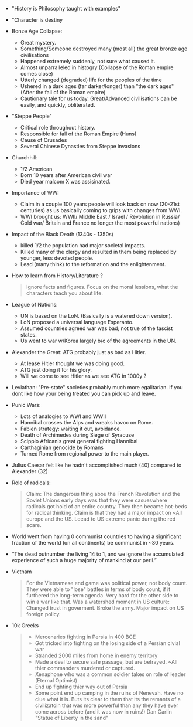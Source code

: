 - "History is Philosophy taught with examples"

- "Character is destiny 

- Bonze Age Collapse: 
  - Great mystery. 
  - Something/Someone destroyed many (most all) the great bronze age civilisations 
  - Happened extremely suddenly, not sure what caused it. 
  - Almost unparralleled in histogry (Collapse of the Roman empire comes close) 
  - Utterly changed (degraded) life for the peoples of the time
  - Ushered in a dark ages (far darker/longer) than "the dark ages" (After the fall of the Roman empire)
  - Cautionary tale for us today. Great/Advanced civilisations can be easily, and quickly, obliterated.

- "Steppe People"
  - Critical role throughout history.
  - Responsible for fall of the Roman Empire (Huns)
  - Cause of Crusades
  - Several Chinese Dynasties from Steppe invasions

- Churchhill: 
  - 1/2 American
  - Born 10 years after American civil war
  - Died year malcom X was assisinated.
   
- Importance of WWI
  
  - Claim  in a couple 100 years people will look back on now (20-21st centuries) as us basically coming to grips with changes from WWI. 
  - WWI brought us: WWII/ Middle East / Israel / Revolution in Russia/ Cold war/ Britain and France no longer the most powerful nations) 

- Impact of the Black Death (1340s - 1350s)

  - killed 1/2 the population had major societal impacts. 
  - Killed many of the clergy and resulted in them being replaced by younger, less devoted people. 
  - Lead (many think) to the reformation and the enlightenment.

- How to learn from History/Literature ?

  > Ignore facts and figures.  Focus on the moral lessions, what the
  > characters teach you about life.

- League of Nations: 
  - UN is based on the LoN. (Basically is a watered down version).  
  - LoN proposed a universal language Esperanto. 
  - Assumed countries agreed war was bad; not true of the fascist states. 
  - Us went to war w/Korea largely b/c of the agreements in the UN. 


- Alexander the Great: ATG probably just as bad as Hitler. 
  - At lease Hitler thought we was doing good. 
  - ATG just doing it for his glory. 
  - Will we come to see Hitler as we see ATG in 1000y ? 


- Leviathan: "Pre-state" societies probably much more egalitarian. If you dont like how your being treated you can pick up and leave. 

- Punic Wars:
  - Lots of analogies to WWI and WWII
  - Hannibal crosses the Alps and wreaks havoc on Rome.
  - Fabien strategy: waiting it out, avoidance.
  - Death of Archimedes during Siege of Syracuse
  - Scippio Africanis great general fighting Hannibal
  - Carthaginian genocide by Romans 
  - Turned Rome from regional power to the main player.


- Julius Caesar felt like he hadn't accomplished much (40) compared to Alexander (32)

- Role of radicals:
  
  > Claim: The dangerous thing abou the French Revolution and the
    Soviet Unions early days was that they were casueswhere radicals
    got hold of an entire country. They then became hot-beds for
    radical thinking. Claim is that they had a major impact on ~All
    europe and the US. Leead to US extreme panic during the red scare.

- World went from having 0 communist countries to having a significant fraction of the world (on all continents) be communist in ~30 years.

- “The dead outnumber the living 14 to 1, and we ignore the accumulated experience of such a huge majority of mankind at our peril.”

- Vietnam
  > For the Vietnamese end game was political power, not body count. They were able to "lose" battles in terms of body count, if it furthered the long-term agenda. 
  > Very hard for the other side to win a war like that. Was a watershed moment in US culture: Changed trust in goverment. Broke the army. Major impact on US foreign policy.

- 10k Greeks
  > - Mercenaries fighting in Persia in 400 BCE
  > - Got tricked into fighting on the losing side of a Persian civial war
  > - Stranded 2000 miles from home in enemy territory 
  > - Made a deal to secure safe passage, but are betrayed. ~All thier commanders murdered or captured.
  > - Xenaphone who was a common soldier takes on role of leader (Eternal Optimist) 
  > - End up fighting thier way out of Persia
  > - Some point end up camping in the ruins of Nenevah. Have no clue what it is. Buts its clear to them that its the remants of a civilizatoin that was more powerful than any they have ever come across before (and it was now in ruins!) Dan Carlin "Statue of Liberty in the sand"

